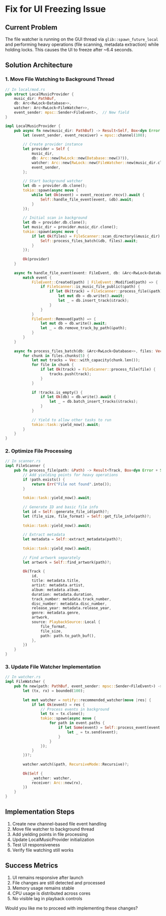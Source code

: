 # Fix for UI Freezing Issue

## Current Problem
The file watcher is running on the GUI thread via `glib::spawn_future_local` and performing heavy operations (file scanning, metadata extraction) while holding locks. This causes the UI to freeze after ~6.4 seconds.

## Solution Architecture

### 1. Move File Watching to Background Thread

```rust
// In local/mod.rs
pub struct LocalMusicProvider {
    music_dir: PathBuf,
    db: Arc<RwLock<Database>>,
    watcher: Arc<RwLock<FileWatcher>>,
    event_sender: mpsc::Sender<FileEvent>,  // New field
}

impl LocalMusicProvider {
    pub async fn new(music_dir: PathBuf) -> Result<Self, Box<dyn Error + Send + Sync>> {
        let (event_sender, event_receiver) = mpsc::channel(100);
        
        // Create provider instance
        let provider = Self {
            music_dir,
            db: Arc::new(RwLock::new(Database::new()?)),
            watcher: Arc::new(RwLock::new(FileWatcher::new(music_dir.clone())?)),
            event_sender,
        };
        
        // Start background watcher
        let db = provider.db.clone();
        tokio::spawn(async move {
            while let Ok(event) = event_receiver.recv().await {
                Self::handle_file_event(event, &db).await;
            }
        });
        
        // Initial scan in background
        let db = provider.db.clone();
        let music_dir = provider.music_dir.clone();
        tokio::spawn(async move {
            if let Ok(files) = FileScanner::scan_directory(&music_dir) {
                Self::process_files_batch(&db, files).await;
            }
        });
        
        Ok(provider)
    }
    
    async fn handle_file_event(event: FileEvent, db: &Arc<RwLock<Database>>) {
        match event {
            FileEvent::Created(path) | FileEvent::Modified(path) => {
                if FileScanner::is_music_file_public(&path) {
                    if let Ok(track) = FileScanner::process_file(&path) {
                        let mut db = db.write().await;
                        let _ = db.insert_track(&track);
                    }
                }
            }
            FileEvent::Removed(path) => {
                let mut db = db.write().await;
                let _ = db.remove_track_by_path(&path);
            }
        }
    }
    
    async fn process_files_batch(db: &Arc<RwLock<Database>>, files: Vec<PathBuf>) {
        for chunk in files.chunks(5) {
            let mut tracks = Vec::with_capacity(chunk.len());
            for file in chunk {
                if let Ok(track) = FileScanner::process_file(file) {
                    tracks.push(track);
                }
            }
            
            if !tracks.is_empty() {
                if let Ok(db) = db.write().await {
                    let _ = db.batch_insert_tracks(&tracks);
                }
            }
            
            // Yield to allow other tasks to run
            tokio::task::yield_now().await;
        }
    }
}
```

### 2. Optimize File Processing

```rust
// In scanner.rs
impl FileScanner {
    pub fn process_file(path: &Path) -> Result<Track, Box<dyn Error + Send + Sync>> {
        // Add yielding points for heavy operations
        if !path.exists() {
            return Err("File not found".into());
        }
        
        tokio::task::yield_now().await;
        
        // Generate ID and basic file info
        let id = Self::generate_file_id(path)?;
        let (file_size, file_format) = Self::get_file_info(path)?;
        
        tokio::task::yield_now().await;
        
        // Extract metadata
        let metadata = Self::extract_metadata(path)?;
        
        tokio::task::yield_now().await;
        
        // Find artwork separately
        let artwork = Self::find_artwork(path)?;
        
        Ok(Track {
            id,
            title: metadata.title,
            artist: metadata.artist,
            album: metadata.album,
            duration: metadata.duration,
            track_number: metadata.track_number,
            disc_number: metadata.disc_number,
            release_year: metadata.release_year,
            genre: metadata.genre,
            artwork,
            source: PlaybackSource::Local {
                file_format,
                file_size,
                path: path.to_path_buf(),
            },
        })
    }
}
```

### 3. Update File Watcher Implementation

```rust
// In watcher.rs
impl FileWatcher {
    pub fn new(path: PathBuf, event_sender: mpsc::Sender<FileEvent>) -> notify::Result<Self> {
        let (tx, rx) = bounded(100);
        
        let mut watcher = notify::recommended_watcher(move |res| {
            if let Ok(event) = res {
                // Process events in background
                let tx = tx.clone();
                tokio::spawn(async move {
                    for path in event.paths {
                        if let Some(event) = Self::process_event(event.kind, path) {
                            let _ = tx.send(event);
                        }
                    }
                });
            }
        })?;
        
        watcher.watch(&path, RecursiveMode::Recursive)?;
        
        Ok(Self {
            _watcher: watcher,
            receiver: Arc::new(rx),
        })
    }
}
```

## Implementation Steps

1. Create new channel-based file event handling
2. Move file watcher to background thread
3. Add yielding points in file processing
4. Update LocalMusicProvider initialization
5. Test UI responsiveness
6. Verify file watching still works

## Success Metrics

1. UI remains responsive after launch
2. File changes are still detected and processed
3. Memory usage remains stable
4. CPU usage is distributed across cores
5. No visible lag in playback controls

Would you like me to proceed with implementing these changes?
